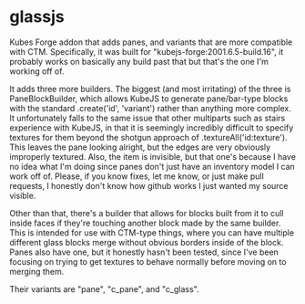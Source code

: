 # glassjs
Kubes Forge addon that adds panes, and variants that are more compatible with CTM.
Specifically, it was built for "kubejs-forge:2001.6.5-build.16", it probably works on basically any build past that but that's the one I'm working off of.

It adds three more builders. The biggest (and most irritating) of the three is PaneBlockBuilder, which allows KubeJS to generate pane/bar-type blocks with the standard .create('id', 'variant') rather than anything more complex. It unfortunately falls to the same issue that other multiparts such as stairs experience with KubeJS, in that it is seemingly incredibly difficult to specify textures for them beyond the shotgun approach of .textureAll('id:texture'). This leaves the pane looking alright, but the edges are very obviously improperly textured. Also, the item is invisible, but that one's because I have no idea what I'm doing since panes don't just have an inventory model I can work off of. Please, if you know fixes, let me know, or just make pull requests, I honestly don't know how github works I just wanted my source visible.

Other than that, there's a builder that allows for blocks built from it to cull inside faces if they're touching another block made by the same builder. This is intended for use with CTM-type things, where you can have multiple different glass blocks merge without obvious borders inside of the block. Panes also have one, but it honestly hasn't been tested, since I've been focusing on trying to get textures to behave normally before moving on to merging them.

Their variants are "pane", "c_pane", and "c_glass".
